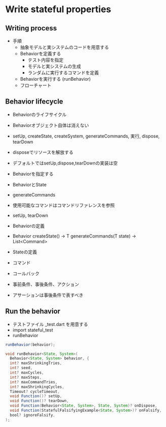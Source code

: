 # Write stateful properties

## Writing process

- 手順
  - 抽象モデルと実システムのコードを用意する
  - Behaviorを定義する
    - テスト内容を指定
    - モデルと実システムの生成
    - ランダムに実行するコマンドを定義
  - Behaviorを実行する (runBehavior)
  - フローチャート


## Behavior lifecycle

- Behaviorのライフサイクル
- Behaviorオブジェクト自体は消えない
- setUp, createState, createSystem, generateCommands, 実行, dispose, tearDown
- disposeでリソースを解放する
- デフォルトではsetUp,dispose,tearDownの実装は空

- Behaviorを指定する
- BehaviorとState
- generateCommands
- 使用可能なコマンドはコマンドリファレンスを参照
- setUp, tearDown

- Behaviorの定義
- Behavior<T extends State>
  createState() → T
  generateCommands(T state) → List<Command<T>>

- Stateの定義

- コマンド
- コールバック
- 事前条件、事後条件、アクション
- アサーションは事後条件で表すべき


## Run the behavior

- テストファイル _test.dart を用意する
- import stateful_test
- runBehavior

```java
runBehavior(behavior);

void runBehavior<State, System>(
  Behavior<State, System> behavior, {
  int? maxShrinkingTries,
  int? seed,
  int? maxCycles,
  int? maxSteps,
  int? maxCommandTries,
  int? maxShrinkingCycles,
  Timeout? cycleTimeout,
  void Function()? setUp,
  void Function()? tearDown,
  void Function(Behavior<State, System>, State, System)? onDispose,
  void Function(StatefulFalsifyingExample<State, System>)? onFalsify,
  bool? ignoreFalsify,
);
```
